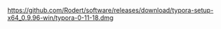 <!--
 * @Author: JavaPub
 * @Date: 2024-05-25 15:00:35
 * @LastEditors: your name
 * @LastEditTime: 2024-05-25 15:00:38
 * @Description: Here is the JavaPub code base. Search JavaPub on the whole web.
 * @FilePath: \software\typora\mac\readme.md
-->
https://github.com/Rodert/software/releases/download/typora-setup-x64_0.9.96-win/typora-0-11-18.dmg